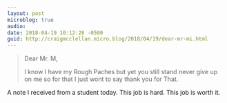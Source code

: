 ```yaml
---
layout: post
microblog: true
audio: 
date: 2018-04-19 10:12:28 -0500
guid: http://craigmcclellan.micro.blog/2018/04/19/dear-mr-mi.html
---
```

>Dear Mr. M,
>
>I know I have my Rough Paches but yet you still stand never give up on me so for that I just wont to say thank you for That.

A note I received from a student today. This job is hard. This job is worth it.
